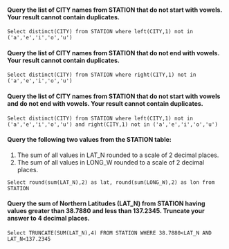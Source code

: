 #### Query the list of CITY names from STATION that do not start with vowels. Your result cannot contain duplicates.
```Select distinct(CITY) from STATION where left(CITY,1) not in ('a','e','i','o','u')```

#### Query the list of CITY names from STATION that do not end with vowels. Your result cannot contain duplicates.
```Select distinct(CITY) from STATION where right(CITY,1) not in ('a','e','i','o','u')```

#### Query the list of CITY names from STATION that do not start with vowels and do not end with vowels. Your result cannot contain duplicates.
```Select distinct(CITY) from STATION where left(CITY,1) not in ('a','e','i','o','u') and right(CITY,1) not in ('a','e','i','o','u')```

#### Query the following two values from the STATION table:
1. The sum of all values in LAT_N rounded to a scale of 2 decimal places.
2. The sum of all values in LONG_W rounded to a scale of 2 decimal places.
```
Select round(sum(LAT_N),2) as lat, round(sum(LONG_W),2) as lon from STATION 
```
#### Query the sum of Northern Latitudes (LAT_N) from STATION having values greater than 38.7880 and less than 137.2345. Truncate your answer to 4 decimal places.
```Select TRUNCATE(SUM(LAT_N),4) FROM STATION WHERE 38.7880<LAT_N AND LAT_N<137.2345```
